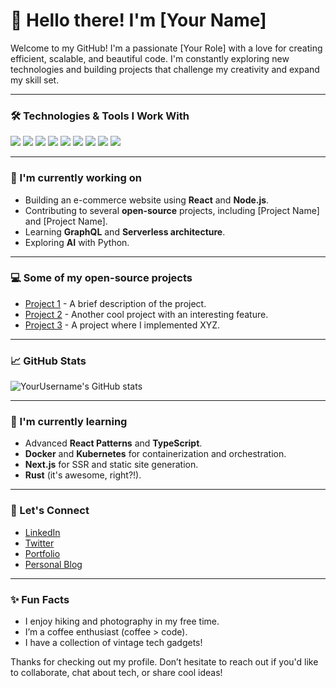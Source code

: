 # 👋 Hello there! I'm [Your Name] 

Welcome to my GitHub! I'm a passionate [Your Role] with a love for creating efficient, scalable, and beautiful code. I'm constantly exploring new technologies and building projects that challenge my creativity and expand my skill set.

---

### 🛠️ Technologies & Tools I Work With

<p align="left">
  <img src="https://img.shields.io/badge/JavaScript-F7DF1E?style=for-the-badge&logo=javascript&logoColor=white" />
  <img src="https://img.shields.io/badge/React-61DAFB?style=for-the-badge&logo=react&logoColor=black" />
  <img src="https://img.shields.io/badge/Node.js-339933?style=for-the-badge&logo=node.js&logoColor=white" />
  <img src="https://img.shields.io/badge/Express.js-000000?style=for-the-badge&logo=express&logoColor=white" />
  <img src="https://img.shields.io/badge/MongoDB-4DB33D?style=for-the-badge&logo=mongodb&logoColor=white" />
  <img src="https://img.shields.io/badge/HTML5-E34F26?style=for-the-badge&logo=html5&logoColor=white" />
  <img src="https://img.shields.io/badge/CSS3-1572B6?style=for-the-badge&logo=css3&logoColor=white" />
  <img src="https://img.shields.io/badge/Java-007396?style=for-the-badge&logo=java&logoColor=white" />
  <img src="https://img.shields.io/badge/TypeScript-3178C6?style=for-the-badge&logo=typescript&logoColor=white" />
</p>

---

### 🚀 I'm currently working on

- Building an e-commerce website using **React** and **Node.js**.
- Contributing to several **open-source** projects, including [Project Name] and [Project Name].
- Learning **GraphQL** and **Serverless architecture**.
- Exploring **AI** with Python.

---

### 💻 Some of my open-source projects

- [Project 1](https://github.com/yourusername/project1) - A brief description of the project.
- [Project 2](https://github.com/yourusername/project2) - Another cool project with an interesting feature.
- [Project 3](https://github.com/yourusername/project3) - A project where I implemented XYZ.

---

### 📈 GitHub Stats

![YourUsername's GitHub stats](https://github-readme-stats.vercel.app/api?username=yourusername&show_icons=true&hide_title=true&count_private=true&hide=prs&theme=radical)

---

### 🌱 I'm currently learning

- Advanced **React Patterns** and **TypeScript**.
- **Docker** and **Kubernetes** for containerization and orchestration.
- **Next.js** for SSR and static site generation.
- **Rust** (it's awesome, right?!).

---

### 🤝 Let's Connect

- [LinkedIn](https://www.linkedin.com/in/yourname)
- [Twitter](https://twitter.com/yourusername)
- [Portfolio](https://yourportfolio.com)
- [Personal Blog](https://yourblog.com)

---

### ✨ Fun Facts

- I enjoy hiking and photography in my free time.
- I’m a coffee enthusiast (coffee > code).
- I have a collection of vintage tech gadgets! 

Thanks for checking out my profile. Don’t hesitate to reach out if you'd like to collaborate, chat about tech, or share cool ideas!


